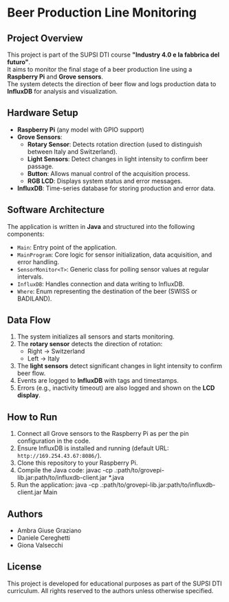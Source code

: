 
# Beer Production Line Monitoring

## Project Overview
This project is part of the SUPSI DTI course **"Industry 4.0 e la fabbrica del futuro"**.  
It aims to monitor the final stage of a beer production line using a **Raspberry Pi** and **Grove sensors**.  
The system detects the direction of beer flow and logs production data to **InfluxDB** for analysis and visualization.

## Hardware Setup
- **Raspberry Pi** (any model with GPIO support)
- **Grove Sensors**:
  - **Rotary Sensor**: Detects rotation direction (used to distinguish between Italy and Switzerland).
  - **Light Sensors**: Detect changes in light intensity to confirm beer passage.
  - **Button**: Allows manual control of the acquisition process.
  - **RGB LCD**: Displays system status and error messages.
- **InfluxDB**: Time-series database for storing production and error data.

## Software Architecture
The application is written in **Java** and structured into the following components:

- `Main`: Entry point of the application.
- `MainProgram`: Core logic for sensor initialization, data acquisition, and error handling.
- `SensorMonitor<T>`: Generic class for polling sensor values at regular intervals.
- `InfluxDB`: Handles connection and data writing to InfluxDB.
- `Where`: Enum representing the destination of the beer (SWISS or BADILAND).

## Data Flow
1. The system initializes all sensors and starts monitoring.
2. The **rotary sensor** detects the direction of rotation:
   - Right → Switzerland
   - Left → Italy
3. The **light sensors** detect significant changes in light intensity to confirm beer flow.
4. Events are logged to **InfluxDB** with tags and timestamps.
5. Errors (e.g., inactivity timeout) are also logged and shown on the **LCD display**.

## How to Run
1. Connect all Grove sensors to the Raspberry Pi as per the pin configuration in the code.
2. Ensure InfluxDB is installed and running (default URL: `http://169.254.43.67:8086/`).
3. Clone this repository to your Raspberry Pi.
4. Compile the Java code:
   javac -cp .:path/to/grovepi-lib.jar:path/to/influxdb-client.jar *.java
5. Run the application:
   java -cp .:path/to/grovepi-lib.jar:path/to/influxdb-client.jar Main

## Authors
- Ambra Giuse Graziano
- Daniele Cereghetti
- Giona Valsecchi

## License
This project is developed for educational purposes as part of the SUPSI DTI curriculum.
All rights reserved to the authors unless otherwise specified.
